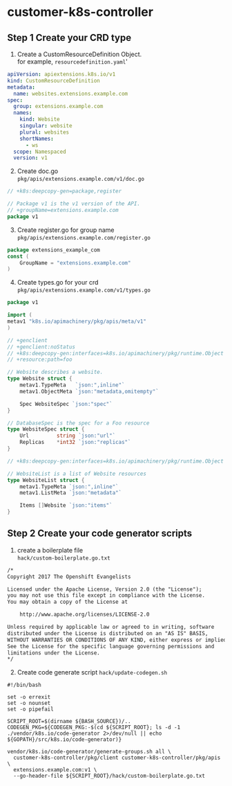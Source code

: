 # customer-k8s-controller  
## Step 1  Create your CRD type
1. Create a CustomResourceDefinition Object.   
for example, ```resourcedefinition.yaml```'
```yaml
apiVersion: apiextensions.k8s.io/v1
kind: CustomResourceDefinition
metadata:
  name: websites.extensions.example.com
spec:
  group: extensions.example.com
  names:
    kind: Website
    singular: website
    plural: websites
    shortNames:
      - ws
  scope: Namespaced
  version: v1
```

2. Create doc.go  
```pkg/apis/extensions.example.com/v1/doc.go```
```go
// +k8s:deepcopy-gen=package,register

// Package v1 is the v1 version of the API.
// +groupName=extensions.example.com
package v1
```

3. Create register.go for group name 
```pkg/apis/extensions.example.com/register.go```  
```go
package extensions_example_com
const (
	GroupName = "extensions.example.com"
)
```

4. Create types.go for your crd
```pkg/apis/extensions.example.com/v1/types.go```
```go
package v1

import (
metav1 "k8s.io/apimachinery/pkg/apis/meta/v1"
)

// +genclient
// +genclient:noStatus
// +k8s:deepcopy-gen:interfaces=k8s.io/apimachinery/pkg/runtime.Object
// +resource:path=foo

// Website describes a website.
type Website struct {
	metav1.TypeMeta   `json:",inline"`
	metav1.ObjectMeta `json:"metadata,omitempty"`

	Spec WebsiteSpec `json:"spec"`
}

// DatabaseSpec is the spec for a Foo resource
type WebsiteSpec struct {
	Url         string `json:"url"`
	Replicas    *int32 `json:"replicas"`
}

// +k8s:deepcopy-gen:interfaces=k8s.io/apimachinery/pkg/runtime.Object

// WebsiteList is a list of Website resources
type WebsiteList struct {
	metav1.TypeMeta `json:",inline"`
	metav1.ListMeta `json:"metadata"`

	Items []Website `json:"items"`
}
```

## Step 2  Create your code generator scripts  
1. create a boilerplate file   
```hack/custom-boilerplate.go.txt```
```txt
/*
Copyright 2017 The Openshift Evangelists

Licensed under the Apache License, Version 2.0 (the "License");
you may not use this file except in compliance with the License.
You may obtain a copy of the License at

    http://www.apache.org/licenses/LICENSE-2.0

Unless required by applicable law or agreed to in writing, software
distributed under the License is distributed on an "AS IS" BASIS,
WITHOUT WARRANTIES OR CONDITIONS OF ANY KIND, either express or implied.
See the License for the specific language governing permissions and
limitations under the License.
*/
```

2. Create code generate script
```hack/update-codegen.sh```
```shell
#!/bin/bash

set -o errexit
set -o nounset
set -o pipefail

SCRIPT_ROOT=$(dirname ${BASH_SOURCE})/..
CODEGEN_PKG=${CODEGEN_PKG:-$(cd ${SCRIPT_ROOT}; ls -d -1 ./vendor/k8s.io/code-generator 2>/dev/null || echo ${GOPATH}/src/k8s.io/code-generator)}

vendor/k8s.io/code-generator/generate-groups.sh all \
  customer-k8s-controller/pkg/client customer-k8s-controller/pkg/apis \
  extensions.example.com:v1 \
  --go-header-file ${SCRIPT_ROOT}/hack/custom-boilerplate.go.txt
```
